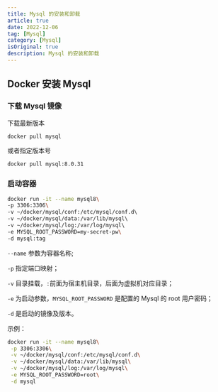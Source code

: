 ```yaml
---
title: Mysql 的安装和卸载
article: true
date: 2022-12-06
tag: [Mysql]
category: [Mysql]
isOriginal: true
description: Mysql 的安装和卸载
---
```


## Docker 安装 Mysql

### 下载 Mysql 镜像

下载最新版本

```bash
docker pull mysql
```

或者指定版本号

```bash
docker pull mysql:8.0.31
```

### 启动容器

```bash
docker run -it --name mysql8\ 
-p 3306:3306\ 
-v ~/docker/mysql/conf:/etc/mysql/conf.d\ 
-v ~/docker/mysql/data:/var/lib/mysql\ 
-v ~/docker/mysql/log:/var/log/mysql\ 
-e MYSQL_ROOT_PASSWORD=my-secret-pw\ 
-d mysql:tag
```

`--name` 参数为容器名称;

`-p` 指定端口映射；

`-v` 目录挂载，`:`前面为宿主机目录，后面为虚拟机对应目录；

`-e` 为启动参数，`MYSQL_ROOT_PASSWORD` 是配置的 Mysql 的 root 用户密码；

`-d` 是启动的镜像及版本。

示例：

```bash
docker run -it --name mysql8\
 -p 3306:3306\
 -v ~/docker/mysql/conf:/etc/mysql/conf.d\
 -v ~/docker/mysql/data:/var/lib/mysql\
 -v ~/docker/mysql/log:/var/log/mysql\
 -e MYSQL_ROOT_PASSWORD=root\
 -d mysql
```




